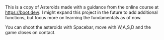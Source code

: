 This is a copy of Asteroids made with a guidance from the online course at https://boot.dev/. I might expand this project in the future to add additional functions, but focus more on learning the fundamentals as of now. 

You can shoot the asteroids with Spacebar, move with W,A,S,D and the game closes on contact.
